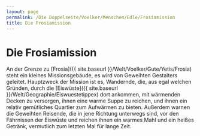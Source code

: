 ```yaml
---
layout: page
permalink: /Die Doppelseite/Voelker/Menschen/Edle/Frosiamission
title: Die Frosiamission
---
```


# Die Frosiamission

An der Grenze zu [Frosia]({{ site.baseurl }}/Welt/Voelker/Gute/Yetis/Frosia) steht ein kleines Missionsgebäude, es wird von Geweihten Gestalters geleitet. Hauptzweck der Mission ist es, Wandernde, die, aus egal welchen Gründen, durch die [Eiswüste]({{ site.baseurl }}/Welt/Geographie/Eiswuestetippex) dort ankommen, mit wärmenden Decken zu versorgen, ihnen eine warme Suppe zu reichen, und ihnen ein relativ gemütliches Quartier zum Aufwärmen zu bieten. Außerdem warnen die Geweihten Reisende, die in jene Richtung unterwegs sind, vor den Fährnissen der Eiswüste und reichen ihnen ein warmes Mahl und ein heißes Getränk, vermutlich zum letzten Mal für lange Zeit.

